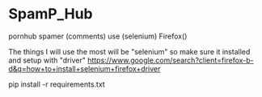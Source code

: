 # SpamP_Hub
pornhub spamer (comments)         use (selenium) Firefox()

The things I will use the most will be "selenium" so make sure it installed and setup with "driver"
https://www.google.com/search?client=firefox-b-d&q=how+to+install+selenium+firefox+driver


pip install -r requirements.txt
